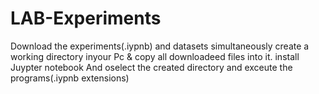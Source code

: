 # LAB-Experiments
Download the experiments(.iypnb) and datasets simultaneously
create a working directory inyour Pc & copy all  downloadeed files into it.
install Juypter notebook And oselect the created directory and exceute the programs(.iypnb extensions)
